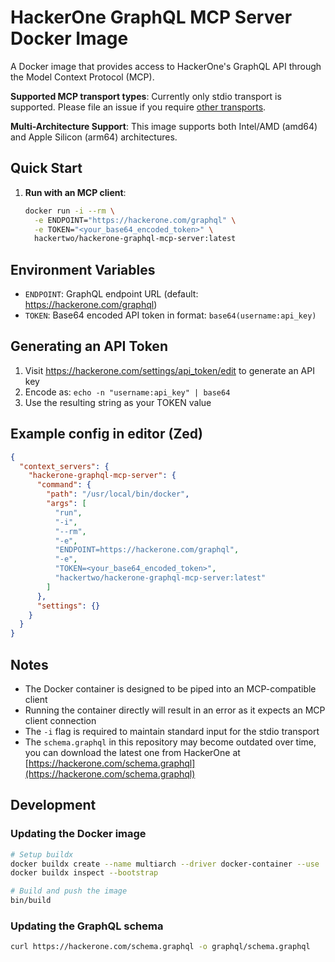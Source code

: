 # HackerOne GraphQL MCP Server Docker Image

A Docker image that provides access to HackerOne's GraphQL API through the Model Context Protocol (MCP).

**Supported MCP transport types**: Currently only stdio transport is supported. Please file an issue if you require [other transports](https://modelcontextprotocol.io/docs/concepts/transports#built-in-transport-types).

**Multi-Architecture Support**: This image supports both Intel/AMD (amd64) and Apple Silicon (arm64) architectures.

## Quick Start

1. **Run with an MCP client**:
   ```sh
   docker run -i --rm \
     -e ENDPOINT="https://hackerone.com/graphql" \
     -e TOKEN="<your_base64_encoded_token>" \
     hackertwo/hackerone-graphql-mcp-server:latest
   ```

## Environment Variables

- `ENDPOINT`: GraphQL endpoint URL (default: https://hackerone.com/graphql)
- `TOKEN`: Base64 encoded API token in format: `base64(username:api_key)`

## Generating an API Token

1. Visit https://hackerone.com/settings/api_token/edit to generate an API key
2. Encode as: `echo -n "username:api_key" | base64`
3. Use the resulting string as your TOKEN value

## Example config in editor (Zed)
```json
{
  "context_servers": {
    "hackerone-graphql-mcp-server": {
      "command": {
        "path": "/usr/local/bin/docker",
        "args": [
          "run",
          "-i",
          "--rm",
          "-e",
          "ENDPOINT=https://hackerone.com/graphql",
          "-e",
          "TOKEN=<your_base64_encoded_token>",
          "hackertwo/hackerone-graphql-mcp-server:latest"
        ]
      },
      "settings": {}
    }
  }
}
```

## Notes

- The Docker container is designed to be piped into an MCP-compatible client
- Running the container directly will result in an error as it expects an MCP client connection
- The `-i` flag is required to maintain standard input for the stdio transport
- The `schema.graphql` in this repository may become outdated over time, you can download the latest one from HackerOne at [https://hackerone.com/schema.graphql](https://hackerone.com/schema.graphql)

## Development

### Updating the Docker image

```sh
# Setup buildx
docker buildx create --name multiarch --driver docker-container --use
docker buildx inspect --bootstrap

# Build and push the image
bin/build
```

### Updating the GraphQL schema

```sh
curl https://hackerone.com/schema.graphql -o graphql/schema.graphql
```
